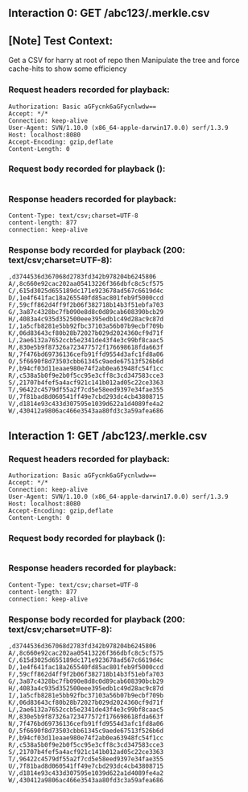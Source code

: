 ## Interaction 0: GET /abc123/.merkle.csv

## [Note] Test Context:

Get a CSV for harry at root of repo then
Manipulate the tree and force cache-hits to show some efficiency

### Request headers recorded for playback:

```
Authorization: Basic aGFycnk6aGFycnlwdw==
Accept: */*
Connection: keep-alive
User-Agent: SVN/1.10.0 (x86_64-apple-darwin17.0.0) serf/1.3.9
Host: localhost:8080
Accept-Encoding: gzip,deflate
Content-Length: 0
```

### Request body recorded for playback ():

```

```

### Response headers recorded for playback:

```
Content-Type: text/csv;charset=UTF-8
content-length: 877
connection: keep-alive
```

### Response body recorded for playback (200: text/csv;charset=UTF-8):

```
,d3744536d367068d2783fd342b978204b6245806
A/,8c660e92cac202aa05413226f366dbfc8c5cf575
C/,615d3025d655189dc171e923678ad567c6619d4c
D/,1e4f641fac18a265540fd85ac801feb9f5000ccd
F/,59cff862d4ff9f2b06f382718b14b3f51ebfa703
G/,3a87c4328bc7fb090e8d8c0d89cab608390bcb29
H/,4083a4c935d352500eee395edb1c49d28ac9c87d
I/,1a5cfb8281e5bb92fbc37103a56b07b9ecbf709b
K/,06d83643cf80b28b72027b029d2024360cf9d71f
L/,2ae6132a7652ccb5e2341de43f4e3c99bf8caac5
M/,830e5b9f87326a723477572f176698618fda663f
N/,7f476bd69736136cefb91ffd9554d3afc1fd8a06
O/,5f6690f8d73503cbb61345c9aede67513f526b6d
P/,b94cf03d11eaae980e74f2ab0ea63948fc54f1cc
R/,c538a5b0f9e2b0f5cc95e3cff8c3cd347583cce3
S/,21707b4fef5a4acf921c141b012ad05c22ce3363
T/,96422c4579df55a2f7cd5e58eed9397e34fae355
U/,7f81bad8d060541ff49e7cbd293dc4cb43808715
V/,d1814e93c433d307595e1039d622a1d4089fe4a2
W/,430412a9806ac466e3543aa80fd3c3a59afea686
```

## Interaction 1: GET /abc123/.merkle.csv

### Request headers recorded for playback:

```
Authorization: Basic aGFycnk6aGFycnlwdw==
Accept: */*
Connection: keep-alive
User-Agent: SVN/1.10.0 (x86_64-apple-darwin17.0.0) serf/1.3.9
Host: localhost:8080
Accept-Encoding: gzip,deflate
Content-Length: 0
```

### Request body recorded for playback ():

```

```

### Response headers recorded for playback:

```
Content-Type: text/csv;charset=UTF-8
content-length: 877
connection: keep-alive
```

### Response body recorded for playback (200: text/csv;charset=UTF-8):

```
,d3744536d367068d2783fd342b978204b6245806
A/,8c660e92cac202aa05413226f366dbfc8c5cf575
C/,615d3025d655189dc171e923678ad567c6619d4c
D/,1e4f641fac18a265540fd85ac801feb9f5000ccd
F/,59cff862d4ff9f2b06f382718b14b3f51ebfa703
G/,3a87c4328bc7fb090e8d8c0d89cab608390bcb29
H/,4083a4c935d352500eee395edb1c49d28ac9c87d
I/,1a5cfb8281e5bb92fbc37103a56b07b9ecbf709b
K/,06d83643cf80b28b72027b029d2024360cf9d71f
L/,2ae6132a7652ccb5e2341de43f4e3c99bf8caac5
M/,830e5b9f87326a723477572f176698618fda663f
N/,7f476bd69736136cefb91ffd9554d3afc1fd8a06
O/,5f6690f8d73503cbb61345c9aede67513f526b6d
P/,b94cf03d11eaae980e74f2ab0ea63948fc54f1cc
R/,c538a5b0f9e2b0f5cc95e3cff8c3cd347583cce3
S/,21707b4fef5a4acf921c141b012ad05c22ce3363
T/,96422c4579df55a2f7cd5e58eed9397e34fae355
U/,7f81bad8d060541ff49e7cbd293dc4cb43808715
V/,d1814e93c433d307595e1039d622a1d4089fe4a2
W/,430412a9806ac466e3543aa80fd3c3a59afea686
```


